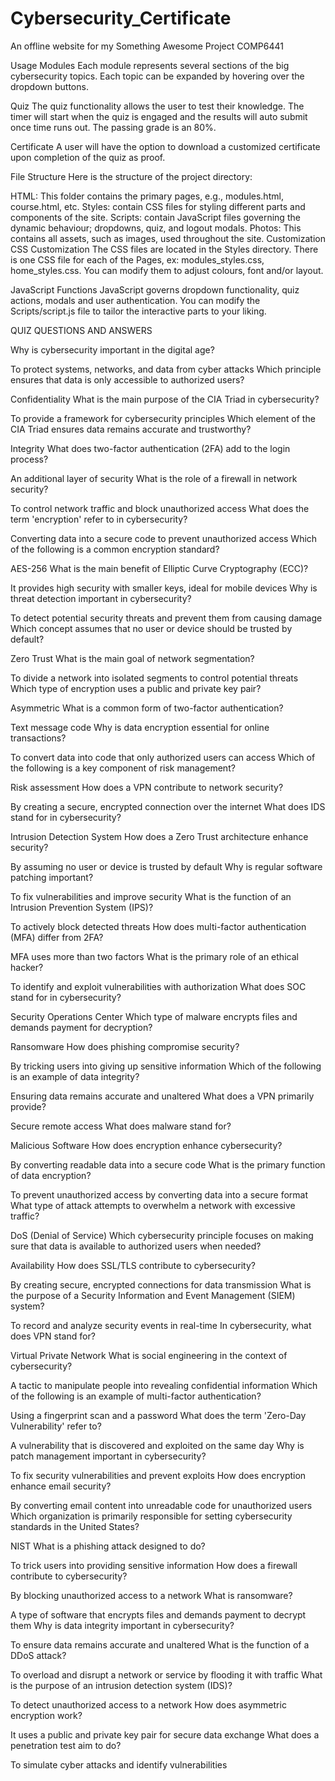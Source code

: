 # Cybersecurity_Certificate
An offline website for my Something Awesome Project COMP6441

Usage
Modules
Each module represents several sections of the big cybersecurity topics. Each topic can be expanded by hovering over the dropdown buttons.

Quiz
The quiz functionality allows the user to test their knowledge. The timer will start when the quiz is engaged and the results will auto submit once time runs out. The passing grade is an 80%.

Certificate
A user will have the option to download a customized certificate upon completion of the quiz as proof.

File Structure
Here is the structure of the project directory:

HTML: This folder contains the primary pages, e.g., modules.html, course.html, etc.
Styles: contain CSS files for styling different parts and components of the site.
Scripts: contain JavaScript files governing the dynamic behaviour; dropdowns, quiz, and logout modals.
Photos: This contains all assets, such as images, used throughout the site.
Customization
CSS Customization
The CSS files are located in the Styles directory. There is one CSS file for each of the Pages, ex: modules_styles.css, home_styles.css. You can modify them to adjust colours, font and/or layout.

JavaScript Functions
JavaScript governs dropdown functionality, quiz actions, modals and user authentication. You can modify the Scripts/script.js file to tailor the interactive parts to your liking.

QUIZ QUESTIONS AND ANSWERS

Why is cybersecurity important in the digital age?

To protect systems, networks, and data from cyber attacks
Which principle ensures that data is only accessible to authorized users?

Confidentiality
What is the main purpose of the CIA Triad in cybersecurity?

To provide a framework for cybersecurity principles
Which element of the CIA Triad ensures data remains accurate and trustworthy?

Integrity
What does two-factor authentication (2FA) add to the login process?

An additional layer of security
What is the role of a firewall in network security?

To control network traffic and block unauthorized access
What does the term 'encryption' refer to in cybersecurity?

Converting data into a secure code to prevent unauthorized access
Which of the following is a common encryption standard?

AES-256
What is the main benefit of Elliptic Curve Cryptography (ECC)?

It provides high security with smaller keys, ideal for mobile devices
Why is threat detection important in cybersecurity?

To detect potential security threats and prevent them from causing damage
Which concept assumes that no user or device should be trusted by default?

Zero Trust
What is the main goal of network segmentation?

To divide a network into isolated segments to control potential threats
Which type of encryption uses a public and private key pair?

Asymmetric
What is a common form of two-factor authentication?

Text message code
Why is data encryption essential for online transactions?

To convert data into code that only authorized users can access
Which of the following is a key component of risk management?

Risk assessment
How does a VPN contribute to network security?

By creating a secure, encrypted connection over the internet
What does IDS stand for in cybersecurity?

Intrusion Detection System
How does a Zero Trust architecture enhance security?

By assuming no user or device is trusted by default
Why is regular software patching important?

To fix vulnerabilities and improve security
What is the function of an Intrusion Prevention System (IPS)?

To actively block detected threats
How does multi-factor authentication (MFA) differ from 2FA?

MFA uses more than two factors
What is the primary role of an ethical hacker?

To identify and exploit vulnerabilities with authorization
What does SOC stand for in cybersecurity?

Security Operations Center
Which type of malware encrypts files and demands payment for decryption?

Ransomware
How does phishing compromise security?

By tricking users into giving up sensitive information
Which of the following is an example of data integrity?

Ensuring data remains accurate and unaltered
What does a VPN primarily provide?

Secure remote access
What does malware stand for?

Malicious Software
How does encryption enhance cybersecurity?

By converting readable data into a secure code
What is the primary function of data encryption?

To prevent unauthorized access by converting data into a secure format
What type of attack attempts to overwhelm a network with excessive traffic?

DoS (Denial of Service)
Which cybersecurity principle focuses on making sure that data is available to authorized users when needed?

Availability
How does SSL/TLS contribute to cybersecurity?

By creating secure, encrypted connections for data transmission
What is the purpose of a Security Information and Event Management (SIEM) system?

To record and analyze security events in real-time
In cybersecurity, what does VPN stand for?

Virtual Private Network
What is social engineering in the context of cybersecurity?

A tactic to manipulate people into revealing confidential information
Which of the following is an example of multi-factor authentication?

Using a fingerprint scan and a password
What does the term 'Zero-Day Vulnerability' refer to?

A vulnerability that is discovered and exploited on the same day
Why is patch management important in cybersecurity?

To fix security vulnerabilities and prevent exploits
How does encryption enhance email security?

By converting email content into unreadable code for unauthorized users
Which organization is primarily responsible for setting cybersecurity standards in the United States?

NIST
What is a phishing attack designed to do?

To trick users into providing sensitive information
How does a firewall contribute to cybersecurity?

By blocking unauthorized access to a network
What is ransomware?

A type of software that encrypts files and demands payment to decrypt them
Why is data integrity important in cybersecurity?

To ensure data remains accurate and unaltered
What is the function of a DDoS attack?

To overload and disrupt a network or service by flooding it with traffic
What is the purpose of an intrusion detection system (IDS)?

To detect unauthorized access to a network
How does asymmetric encryption work?

It uses a public and private key pair for secure data exchange
What does a penetration test aim to do?

To simulate cyber attacks and identify vulnerabilities
